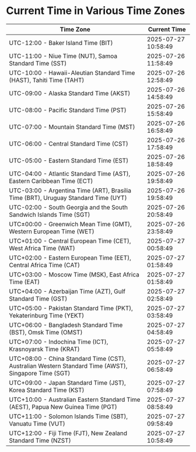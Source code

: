 # Current Time in Various Time Zones

| Time Zone | Current Time |
|-----------|--------------|
| UTC-12:00 - Baker Island Time (BIT) | 2025-07-27 10:58:49 |
| UTC-11:00 - Niue Time (NUT), Samoa Standard Time (SST) | 2025-07-26 11:58:49 |
| UTC-10:00 - Hawaii-Aleutian Standard Time (HAST), Tahiti Time (TAHT) | 2025-07-26 12:58:49 |
| UTC-09:00 - Alaska Standard Time (AKST) | 2025-07-26 14:58:49 |
| UTC-08:00 - Pacific Standard Time (PST) | 2025-07-26 15:58:49 |
| UTC-07:00 - Mountain Standard Time (MST) | 2025-07-26 16:58:49 |
| UTC-06:00 - Central Standard Time (CST) | 2025-07-26 17:58:49 |
| UTC-05:00 - Eastern Standard Time (EST) | 2025-07-26 18:58:49 |
| UTC-04:00 - Atlantic Standard Time (AST), Eastern Caribbean Time (ECT) | 2025-07-26 19:58:49 |
| UTC-03:00 - Argentina Time (ART), Brasília Time (BRT), Uruguay Standard Time (UYT) | 2025-07-26 19:58:49 |
| UTC-02:00 - South Georgia and the South Sandwich Islands Time (SGT) | 2025-07-26 20:58:49 |
| UTC±00:00 - Greenwich Mean Time (GMT), Western European Time (WET) | 2025-07-26 23:58:49 |
| UTC+01:00 - Central European Time (CET), West Africa Time (WAT) | 2025-07-27 00:58:49 |
| UTC+02:00 - Eastern European Time (EET), Central Africa Time (CAT) | 2025-07-27 01:58:49 |
| UTC+03:00 - Moscow Time (MSK), East Africa Time (EAT) | 2025-07-27 01:58:49 |
| UTC+04:00 - Azerbaijan Time (AZT), Gulf Standard Time (GST) | 2025-07-27 02:58:49 |
| UTC+05:00 - Pakistan Standard Time (PKT), Yekaterinburg Time (YEKT) | 2025-07-27 03:58:49 |
| UTC+06:00 - Bangladesh Standard Time (BST), Omsk Time (OMST) | 2025-07-27 04:58:49 |
| UTC+07:00 - Indochina Time (ICT), Krasnoyarsk Time (KRAT) | 2025-07-27 05:58:49 |
| UTC+08:00 - China Standard Time (CST), Australian Western Standard Time (AWST), Singapore Time (SGT) | 2025-07-27 06:58:49 |
| UTC+09:00 - Japan Standard Time (JST), Korea Standard Time (KST) | 2025-07-27 07:58:49 |
| UTC+10:00 - Australian Eastern Standard Time (AEST), Papua New Guinea Time (PGT) | 2025-07-27 08:58:49 |
| UTC+11:00 - Solomon Islands Time (SBT), Vanuatu Time (VUT) | 2025-07-27 09:58:49 |
| UTC+12:00 - Fiji Time (FJT), New Zealand Standard Time (NZST) | 2025-07-27 10:58:49 |
